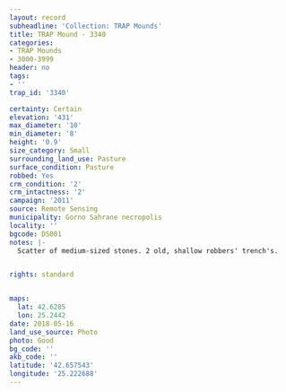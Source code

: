 ```yaml
---
layout: record
subheadline: 'Collection: TRAP Mounds'
title: TRAP Mound - 3340
categories:
- TRAP Mounds
- 3000-3999
header: no
tags:
- ''
trap_id: '3340'

certainty: Certain
elevation: '431'
max_diameter: '10'
min_diameter: '8'
height: '0.9'
size_category: Small
surrounding_land_use: Pasture
surface_condition: Pasture
robbed: Yes
crm_condition: '2'
crm_intactness: '2'
campaign: '2011'
source: Remote Sensing
municipality: Gorno Sahrane necropolis
locality: ''
bgcode: DS001
notes: |-
  Scatter of medium-sized stones. 2 old, shallow robbers' trench's.


rights: standard


maps:
  lat: 42.6285
  lon: 25.2442
date: 2018-05-16
land_use_source: Photo
photo: Good
bg_code: ''
akb_code: ''
latitude: '42.657543'
longitude: '25.222688'
---
```

